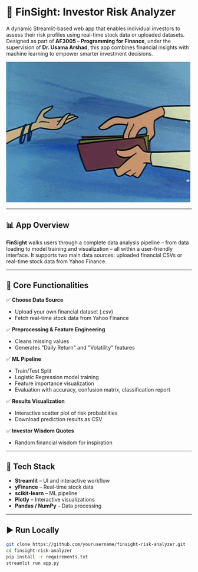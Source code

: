 # 🚀 FinSight: Investor Risk Analyzer

A dynamic Streamlit-based web app that enables individual investors to assess their risk profiles using real-time stock data or uploaded datasets. Designed as part of **AF3005 – Programming for Finance**, under the supervision of **Dr. Usama Arshad**, this app combines financial insights with machine learning to empower smarter investment decisions.

![FinSight Banner](assets/welcome.gif)

---

## 📊 App Overview

**FinSight** walks users through a complete data analysis pipeline – from data loading to model training and visualization – all within a user-friendly interface. It supports two main data sources: uploaded financial CSVs or real-time stock data from Yahoo Finance.

---

## 🧠 Core Functionalities

✅ **Choose Data Source**  
- Upload your own financial dataset (.csv)  
- Fetch real-time stock data from Yahoo Finance  

✅ **Preprocessing & Feature Engineering**  
- Cleans missing values  
- Generates "Daily Return" and "Volatility" features  

✅ **ML Pipeline**  
- Train/Test Split  
- Logistic Regression model training  
- Feature importance visualization  
- Evaluation with accuracy, confusion matrix, classification report  

✅ **Results Visualization**  
- Interactive scatter plot of risk probabilities  
- Download prediction results as CSV  

✅ **Investor Wisdom Quotes**  
- Random financial wisdom for inspiration  

---

## 🧰 Tech Stack

- **Streamlit** – UI and interactive workflow  
- **yFinance** – Real-time stock data  
- **scikit-learn** – ML pipeline  
- **Plotly** – Interactive visualizations  
- **Pandas / NumPy** – Data processing  

---

## ▶️ Run Locally

```bash
git clone https://github.com/yourusername/finsight-risk-analyzer.git
cd finsight-risk-analyzer
pip install -r requirements.txt
streamlit run app.py
